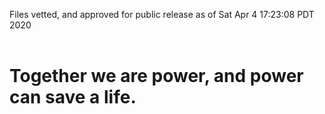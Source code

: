 Files vetted, and approved for public release as of Sat Apr  4 17:23:08 PDT 2020<br><br><h1>Together we are power, and power can save a life.</h1>
